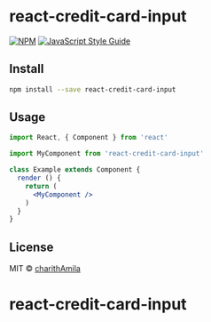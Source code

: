 # react-credit-card-input

> 

[![NPM](https://img.shields.io/npm/v/react-credit-card-input.svg)](https://www.npmjs.com/package/react-credit-card-input) [![JavaScript Style Guide](https://img.shields.io/badge/code_style-standard-brightgreen.svg)](https://standardjs.com)

## Install

```bash
npm install --save react-credit-card-input
```

## Usage

```jsx
import React, { Component } from 'react'

import MyComponent from 'react-credit-card-input'

class Example extends Component {
  render () {
    return (
      <MyComponent />
    )
  }
}
```

## License

MIT © [charithAmila](https://github.com/charithAmila)
# react-credit-card-input
